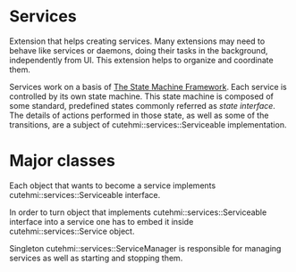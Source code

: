 # Services

Extension that helps creating services. Many extensions may need to behave like services or daemons, doing their tasks in the
background, independently from UI. This extension helps to organize and coordinate them.

Services work on a basis of [The State Machine Framework](https://doc.qt.io/qt-5/statemachine-api.html). Each service is controlled
by its own state machine. This state machine is composed of some standard, predefined states commonly referred as _state interface_.
The details of actions performed in those state, as well as some of the transitions, are a subject of cutehmi::services::Serviceable
implementation.

# Major classes

Each object that wants to become a service implements cutehmi::services::Serviceable interface.

In order to turn object that implements cutehmi::services::Serviceable interface into a service one has to embed it inside
cutehmi::services::Service object.

Singleton cutehmi::services::ServiceManager is responsible for managing services as well as starting and stopping them.
